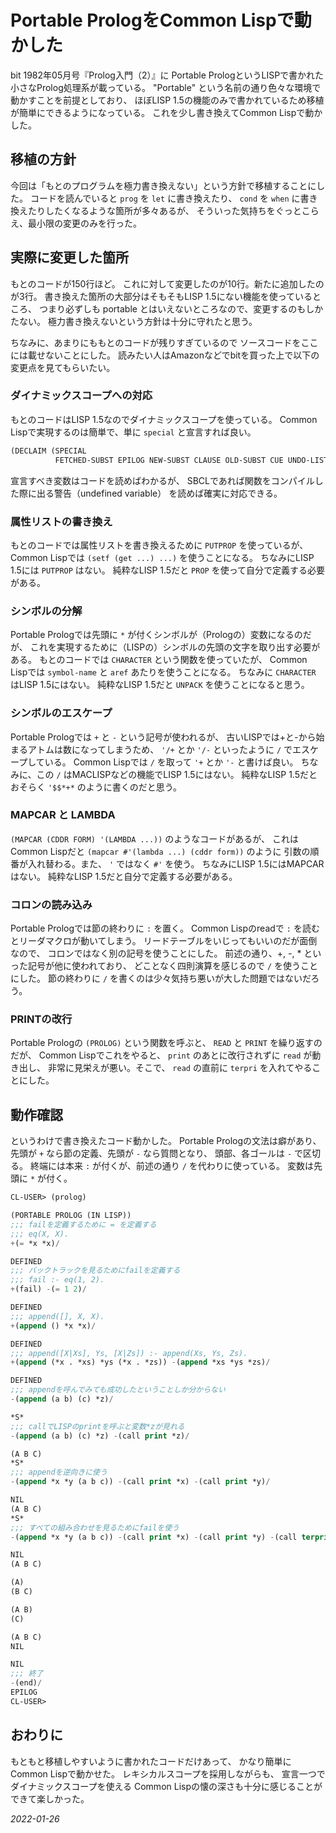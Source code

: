 # Portable PrologをCommon Lispで動かした

bit 1982年05月号『Prolog入門（2）』に
Portable PrologというLISPで書かれた小さなProlog処理系が載っている。
"Portable" という名前の通り色々な環境で動かすことを前提としており、
ほぼLISP 1.5の機能のみで書かれているため移植が簡単にできるようになっている。
これを少し書き換えてCommon Lispで動かした。

## 移植の方針
今回は「もとのプログラムを極力書き換えない」という方針で移植することにした。
コードを読んでいると `prog` を `let` に書き換えたり、
`cond` を `when` に書き換えたりしたくなるような箇所が多々あるが、
そういった気持ちをぐっとこらえ、最小限の変更のみを行った。

## 実際に変更した箇所
もとのコードが150行ほど。
これに対して変更したのが10行。新たに追加したのが3行。
書き換えた箇所の大部分はそもそもLISP 1.5にない機能を使っているところ、
つまり必ずしも portable とはいえないところなので、変更するのもしかたない。
極力書き換えないという方針は十分に守れたと思う。

ちなみに、あまりにももとのコードが残りすぎているので
ソースコードをここには載せないことにした。
読みたい人はAmazonなどでbitを買った上で以下の変更点を見てもらいたい。

### ダイナミックスコープへの対応
もとのコードはLISP 1.5なのでダイナミックスコープを使っている。
Common Lispで実現するのは簡単で、単に `special` と宣言すれば良い。

```lisp
(DECLAIM (SPECIAL
          FETCHED-SUBST EPILOG NEW-SUBST CLAUSE OLD-SUBST CUE UNDO-LIST))
```

宣言すべき変数はコードを読めばわかるが、
SBCLであれば関数をコンパイルした際に出る警告（undefined variable）
を読めば確実に対応できる。

### 属性リストの書き換え
もとのコードでは属性リストを書き換えるために `PUTPROP` を使っているが、
Common Lispでは `(setf (get ...) ...)` を使うことになる。
ちなみにLISP 1.5には `PUTPROP` はない。
純粋なLISP 1.5だと `PROP` を使って自分で定義する必要がある。

### シンボルの分解
Portable Prologでは先頭に `*` が付くシンボルが（Prologの）変数になるのだが、
これを実現するために（LISPの）シンボルの先頭の文字を取り出す必要がある。
もとのコードでは `CHARACTER` という関数を使っていたが、
Common Lispでは `symbol-name` と `aref` あたりを使うことになる。
ちなみに `CHARACTER` はLISP 1.5にはない。
純粋なLISP 1.5だと `UNPACK` を使うことになると思う。

### シンボルのエスケープ
Portable Prologでは `+` と `-` という記号が使われるが、
古いLISPでは+と-から始まるアトムは数になってしまうため、
`'/+` とか `'/-` といったように `/` でエスケープしている。
Common Lispでは `/` を取って `'+` とか `'-` と書けば良い。
ちなみに、この `/` はMACLISPなどの機能でLISP 1.5にはない。
純粋なLISP 1.5だとおそらく `'$$*+*` のように書くのだと思う。

### MAPCAR と LAMBDA
`(MAPCAR (CDDR FORM) '(LAMBDA ...))` のようなコードがあるが、
これはCommon Lispだと `(mapcar #'(lambda ...) (cddr form))` のように
引数の順番が入れ替わる。また、 `'` ではなく `#'` を使う。
ちなみにLISP 1.5にはMAPCARはない。
純粋なLISP 1.5だと自分で定義する必要がある。

### コロンの読み込み
Portable Prologでは節の終わりに `:` を置く。
Common Lispのreadで `:` を読むとリーダマクロが動いてしまう。
リードテーブルをいじってもいいのだが面倒なので、
コロンではなく別の記号を使うことにした。
前述の通り、+, -, * といった記号が他に使われており、
どことなく四則演算を感じるので `/` を使うことにした。
節の終わりに `/` を書くのは少々気持ち悪いが大した問題ではないだろう。

### PRINTの改行
Portable Prologの `(PROLOG)` という関数を呼ぶと、
`READ` と `PRINT` を繰り返すのだが、
Common Lispでこれをやると、 `print` のあとに改行されずに `read` が動き出し、
非常に見栄えが悪い。そこで、 `read` の直前に `terpri` を入れてやることにした。

## 動作確認
というわけで書き換えたコード動かした。
Portable Prologの文法は癖があり、
先頭が `+` なら節の定義、先頭が `-` なら質問となり、
頭部、各ゴールは `-` で区切る。
終端には本来 `:` が付くが、前述の通り `/` を代わりに使っている。
変数は先頭に `*` が付く。

```lisp
CL-USER> (prolog)

(PORTABLE PROLOG (IN LISP))
;;; failを定義するために = を定義する
;;; eq(X, X).
+(= *x *x)/

DEFINED
;;; バックトラックを見るためにfailを定義する
;;; fail :- eq(1, 2).
+(fail) -(= 1 2)/

DEFINED
;;; append([], X, X).
+(append () *x *x)/

DEFINED
;;; append([X|Xs], Ys, [X|Zs]) :- append(Xs, Ys, Zs).
+(append (*x . *xs) *ys (*x . *zs)) -(append *xs *ys *zs)/

DEFINED
;;; appendを呼んでみても成功したということしか分からない
-(append (a b) (c) *z)/

*S*
;;; callでLISPのprintを呼ぶと変数*zが見れる
-(append (a b) (c) *z) -(call print *z)/

(A B C)
*S*
;;; appendを逆向きに使う
-(append *x *y (a b c)) -(call print *x) -(call print *y)/

NIL
(A B C)
*S*
;;; すべての組み合わせを見るためにfailを使う
-(append *x *y (a b c)) -(call print *x) -(call print *y) -(call terpri) -(fail)/

NIL
(A B C)

(A)
(B C)

(A B)
(C)

(A B C)
NIL

NIL
;;; 終了
-(end)/
EPILOG
CL-USER>
```

## おわりに
もともと移植しやすいように書かれたコードだけあって、
かなり簡単にCommon Lispで動かせた。
レキシカルスコープを採用しながらも、
宣言一つでダイナミックスコープを使える
Common Lispの懐の深さも十分に感じることができて楽しかった。

*2022-01-26*